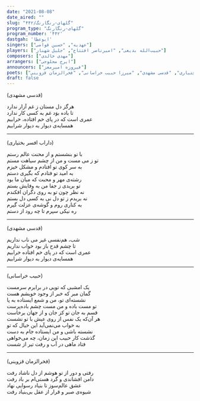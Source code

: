 ```yaml
---
date: "2021-08-08"
date_aired: ""
slug: "گلهای-رنگارنگ/۴۴۲"
program_type: "گلهای-رنگارنگ"
program_number: '۴۴۲'
dastgah: 'ابوعطا'
singers: ["عهدیه", "حسین قوامی"]
players: ["حبیب‌الله بدیعی", "امیرناصر افتتاح", "جلیل شهناز"]
composers: ["مهدی خالدی"]
arrangers: ["ایرج محلوجی"]
announcers: ["فیروزه امیرمعز"]
poets: ["داراب افسر بختیاری", "قدسی مشهدی", "میرزا حبیب خراسانی", "فخرالزمان قزوینی"]
draft: false
---
```


(قدسی مشهدی)  

هرگز دل مستان ز غم آزار ندارد  
تا باده بوَد غم به كسی كار ندارد  
عمری است که در پای خم افتاده، خرابیم  
همسایه‌ی دیوار به دیوار شرابیم  

---  

(داراب افسر بختیاری)  

با تو بنشستم و از محنت عالم رستم  
تو ز می مست و من از چشم سیاهت مستم  
به سر کوی تو افتادم و مشکل خیزم  
به امید تو فتادم که بگیری دستم  
رشته‌ی مهر و محبت که میان ما بود  
تو بریدی ز جفا من به وفایش بستم  
نه نظر چون تو به روی دگران افکندم  
نه بریدم ز تو دل نی به کسی دل بستم  
به کناری روم و گوشه‌ی عزلت گیرم  
ره نیکی سپرم تا چه رود از دستم  

---  

(قدسی مشهدی)  

شب، هم‌نفسی غیر می ناب نداریم  
تا چشم قدح باز بود خواب نداریم  
عمری است که در پای خم افتاده خرابیم  
همسایه‌ی دیوار به دیوار شرابیم  

---  

(حبیب خراسانی)  

یک امشبی که تویی در برابرم سرمست  
گمان مبر که خبر از وجود خویشم هست  
نشسته‌ای تو، من و شمع ایستاده به پا  
تو مست باده و من مست چشم باده‌پرست  
قسم به جان تو کز جان و از جهان برخاست  
هر آن‌که یک نفس از روی عیش با تو نشست  
به خواب می‌نمی‌آید این خیال که تو  
نشسته باشی و من ایستاده جام به دست  
گذشت کار حبیب این زمان، چه می‌خواهی  
فتاد ماهی در آب و رفت تیر از شست  

---  

(فخرالزمان قزوینی)  

رفتی و دور از تو هوشم از دل ناشاد رفت  
دامن افشاندی و گرد هستی‌ام بر باد رفت  
عشق عالم‌سوز تا بنیاد رسوایی نهاد  
شیوه‌ی صبر و قرار از عقل بی‌بنیاد رفت  

